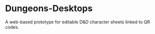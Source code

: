 # Dungeons-Desktops
A web-based prototype for editable D&amp;D character sheets linked to QR codes.
